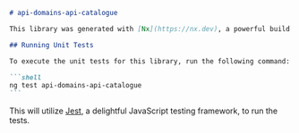 ````markdown
# api-domains-api-catalogue

This library was generated with [Nx](https://nx.dev), a powerful build system with first-class support for monorepos.

## Running Unit Tests

To execute the unit tests for this library, run the following command:

```shell
ng test api-domains-api-catalogue
```
````

This will utilize [Jest](https://jestjs.io), a delightful JavaScript testing framework, to run the tests.

```

```
